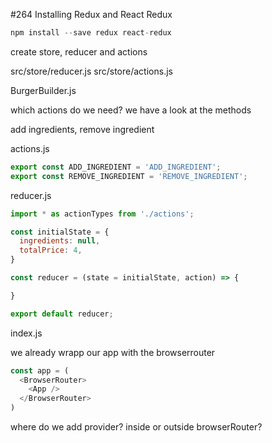 #264 Installing Redux and React Redux

```js
npm install --save redux react-redux
```

create store, reducer and actions

src/store/reducer.js
src/store/actions.js

BurgerBuilder.js

which actions do we need? we have a look at the methods

add ingredients, remove ingredient

actions.js

```js
export const ADD_INGREDIENT = 'ADD_INGREDIENT';
export const REMOVE_INGREDIENT = 'REMOVE_INGREDIENT';
```

reducer.js

```js
import * as actionTypes from './actions';

const initialState = {
  ingredients: null,
  totalPrice: 4,
}

const reducer = (state = initialState, action) => {

}

export default reducer;
```

index.js

we already wrapp our app with the browserrouter

```js
const app = (
  <BrowserRouter>
    <App />
  </BrowserRouter>
)
```

where do we add provider? inside or outside browserRouter?




